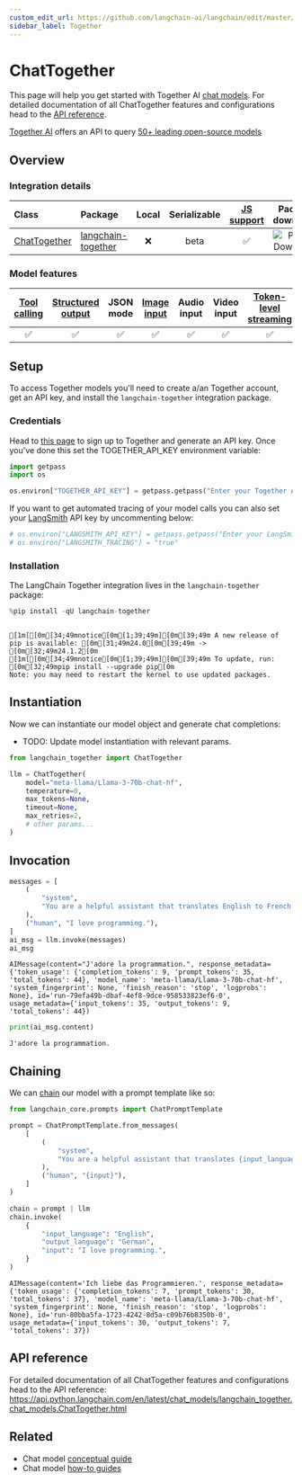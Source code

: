 ```yaml
---
custom_edit_url: https://github.com/langchain-ai/langchain/edit/master/docs/docs/integrations/chat/together.ipynb
sidebar_label: Together
---
```

# ChatTogether


This page will help you get started with Together AI [chat models](../../concepts.mdx#chat-models). For detailed documentation of all ChatTogether features and configurations head to the [API reference](https://api.python.langchain.com/en/latest/chat_models/langchain_together.chat_models.ChatTogether.html).

[Together AI](https://www.together.ai/) offers an API to query [50+ leading open-source models](https://docs.together.ai/docs/chat-models)

## Overview
### Integration details

| Class | Package | Local | Serializable | [JS support](https://js.langchain.com/v0.2/docs/integrations/chat/togetherai) | Package downloads | Package latest |
| :--- | :--- | :---: | :---: |  :---: | :---: | :---: |
| [ChatTogether](https://api.python.langchain.com/en/latest/chat_models/langchain_together.chat_models.ChatTogether.html) | [langchain-together](https://api.python.langchain.com/en/latest/together_api_reference.html) | ❌ | beta | ✅ | ![PyPI - Downloads](https://img.shields.io/pypi/dm/langchain-together?style=flat-square&label=%20) | ![PyPI - Version](https://img.shields.io/pypi/v/langchain-together?style=flat-square&label=%20) |

### Model features
| [Tool calling](../../how_to/tool_calling.md) | [Structured output](../../how_to/structured_output.md) | JSON mode | [Image input](../../how_to/multimodal_inputs.md) | Audio input | Video input | [Token-level streaming](../../how_to/chat_streaming.md) | Native async | [Token usage](../../how_to/chat_token_usage_tracking.md) | [Logprobs](../../how_to/logprobs.md) |
| :---: | :---: | :---: | :---: |  :---: | :---: | :---: | :---: | :---: | :---: |
| ✅ | ✅ | ✅ | ✅ | ✅ | ✅ | ✅ | ❌ | ✅ | ✅ | 

## Setup

To access Together models you'll need to create a/an Together account, get an API key, and install the `langchain-together` integration package.

### Credentials

Head to [this page](https://api.together.ai) to sign up to Together and generate an API key. Once you've done this set the TOGETHER_API_KEY environment variable:


```python
import getpass
import os

os.environ["TOGETHER_API_KEY"] = getpass.getpass("Enter your Together API key: ")
```

If you want to get automated tracing of your model calls you can also set your [LangSmith](https://docs.smith.langchain.com/) API key by uncommenting below:


```python
# os.environ["LANGSMITH_API_KEY"] = getpass.getpass("Enter your LangSmith API key: ")
# os.environ["LANGSMITH_TRACING"] = "true"
```

### Installation

The LangChain Together integration lives in the `langchain-together` package:


```python
%pip install -qU langchain-together
```
```output

[1m[[0m[34;49mnotice[0m[1;39;49m][0m[39;49m A new release of pip is available: [0m[31;49m24.0[0m[39;49m -> [0m[32;49m24.1.2[0m
[1m[[0m[34;49mnotice[0m[1;39;49m][0m[39;49m To update, run: [0m[32;49mpip install --upgrade pip[0m
Note: you may need to restart the kernel to use updated packages.
```
## Instantiation

Now we can instantiate our model object and generate chat completions:

- TODO: Update model instantiation with relevant params.


```python
from langchain_together import ChatTogether

llm = ChatTogether(
    model="meta-llama/Llama-3-70b-chat-hf",
    temperature=0,
    max_tokens=None,
    timeout=None,
    max_retries=2,
    # other params...
)
```

## Invocation


```python
messages = [
    (
        "system",
        "You are a helpful assistant that translates English to French. Translate the user sentence.",
    ),
    ("human", "I love programming."),
]
ai_msg = llm.invoke(messages)
ai_msg
```



```output
AIMessage(content="J'adore la programmation.", response_metadata={'token_usage': {'completion_tokens': 9, 'prompt_tokens': 35, 'total_tokens': 44}, 'model_name': 'meta-llama/Llama-3-70b-chat-hf', 'system_fingerprint': None, 'finish_reason': 'stop', 'logprobs': None}, id='run-79efa49b-dbaf-4ef8-9dce-958533823ef6-0', usage_metadata={'input_tokens': 35, 'output_tokens': 9, 'total_tokens': 44})
```



```python
print(ai_msg.content)
```
```output
J'adore la programmation.
```
## Chaining

We can [chain](../../how_to/sequence.md) our model with a prompt template like so:


```python
from langchain_core.prompts import ChatPromptTemplate

prompt = ChatPromptTemplate.from_messages(
    [
        (
            "system",
            "You are a helpful assistant that translates {input_language} to {output_language}.",
        ),
        ("human", "{input}"),
    ]
)

chain = prompt | llm
chain.invoke(
    {
        "input_language": "English",
        "output_language": "German",
        "input": "I love programming.",
    }
)
```



```output
AIMessage(content='Ich liebe das Programmieren.', response_metadata={'token_usage': {'completion_tokens': 7, 'prompt_tokens': 30, 'total_tokens': 37}, 'model_name': 'meta-llama/Llama-3-70b-chat-hf', 'system_fingerprint': None, 'finish_reason': 'stop', 'logprobs': None}, id='run-80bba5fa-1723-4242-8d5a-c09b76b8350b-0', usage_metadata={'input_tokens': 30, 'output_tokens': 7, 'total_tokens': 37})
```


## API reference

For detailed documentation of all ChatTogether features and configurations head to the API reference: https://api.python.langchain.com/en/latest/chat_models/langchain_together.chat_models.ChatTogether.html


## Related

- Chat model [conceptual guide](/docs/concepts/#chat-models)
- Chat model [how-to guides](/docs/how_to/#chat-models)
